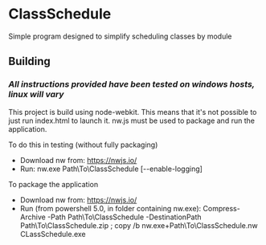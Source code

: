 # ClassSchedule
Simple program designed to simplify scheduling classes by module

## Building
### *All instructions provided have been tested on windows hosts, linux will vary*

This project is build using node-webkit. This means that it's not possible to just run index.html to launch it. nw.js must be used to package and run the application.

To do this in testing (without fully packaging)
- Download nw from: https://nwjs.io/
- Run: nw.exe Path\To\ClassSchedule [--enable-logging]

To package the application
- Download nw from: https://nwjs.io/
- Run (from powershell 5.0, in folder containing nw.exe): Compress-Archive -Path Path\To\ClassSchedule -DestinationPath Path\To\ClassSchedule.zip ; copy /b nw.exe+Path\To\ClassSchedule.nw CLassSchedule.exe
